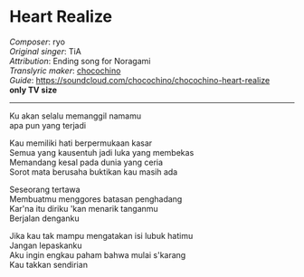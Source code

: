# Heart Realize 
_Composer_: ryo  
_Original singer_: TiA  
_Attribution_: Ending song for Noragami  
_Translyric maker_: [chocochino](http://soundcloud.com/chocochino)  
_Guide_: <https://soundcloud.com/chocochino/chocochino-heart-realize>  
**only TV size**

---

Ku akan selalu memanggil namamu  
apa pun yang terjadi  

Kau memiliki hati berpermukaan kasar  
Semua yang kausentuh jadi luka yang membekas  
Memandang kesal pada dunia yang ceria  
Sorot mata berusaha buktikan kau masih ada  

Seseorang tertawa  
Membuatmu menggores batasan penghadang  
Kar'na itu diriku 'kan menarik tanganmu  
Berjalan denganku  

Jika kau tak mampu mengatakan isi lubuk hatimu  
Jangan lepaskanku  
Aku ingin engkau paham bahwa mulai s'karang  
Kau takkan sendirian  